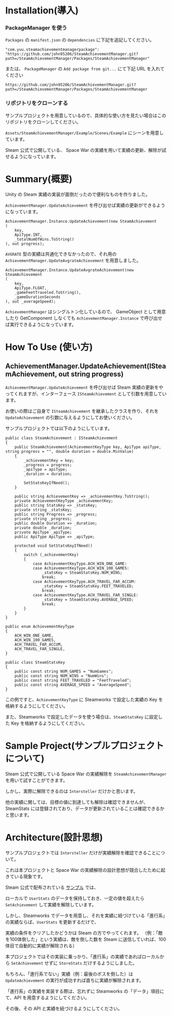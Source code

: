 # Installation(導入)

### PackageManager を使う

`Packages` の `manifest.json` の `dependencies` に下記を追記してください。

`"com.yuu.steamachievementmanagerpackage": "https://github.com/john95206/SteamAchievementManager.git?path=/SteamAchievementManager/Packages/SteamAchievementManager"`

または、 `PackageManager` の `Add package from git...` にて下記 URL を入れてください

`https://github.com/john95206/SteamAchievementManager.git?path=/SteamAchievementManager/Packages/SteamAchievementManager`


### リポジトリをクローンする

サンプルプロジェクトを用意しているので、具体的な使い方を見たい場合はこのリポジトリをクローンしてください。

`Assets/SteamAchievementManager/Example/Scenes/Example` にシーンを用意しています。

Steam 公式で公開している、 Space War の実績を用いて実績の更新、解除が試せるようになっています。

# Summary(概要)

Unity の Steam 実績の実装が面倒だったので便利なものを作りました。

`AchievementManager.UpdateAchievement` を呼び出せば実績の更新ができるようになっています。

```
AchievementManager.Instance.UpdateAchievement(new SteamAchievement
(
    key,
    ApiType.INT,
    _totalNumOfWins.ToString()
), out progress);
```

`AVGRATE` 型の実績は共通化できなかったので、それ用の `AchievementManager.UpdateAvgrateAchievement` を用意しました。

```
AchievementManager.Instance.UpdateAvgrateAchievement(new SteamAchievement
(
    key,
    ApiType.FLOAT,
    _gameFeetTraveled.ToString(),
    _gameDurationSeconds
), out _averageSpeed);
```

`AchievementManager` はシングルトン化しているので、 GameObject として用意したり GetComponent しなくても
`AchievementManager.Instance` で呼び出せば実行できるようになっています。

# How To Use (使い方)

## AchievementManager.UpdateAchievement(ISteamAchievement, out string progress)

`AchievementManager.UpdateAchievement` を呼び出せば Steam 実績の更新をやってくれますが、インターフェース `ISteamAchievement` として引数を用意しています。

お使いの際はご自身で `ISteamAchievement` を継承したクラスを作り、それを `UpdateAchievement` の引数に与えるようにしてお使いください。

サンプルプロジェクトでは以下のようにしています。

```
public class SteamAchievement : ISteamAchievement
{
    public SteamAchievement(AchievementKeyType key, ApiType apiType, string progress = "", double duration = double.MinValue)
    {
        _achievementKey = key;
        _progress = progress;
        _apiType = apiType;
        _duration = duration;

        SetStatsKeyIfNeed();
    }

    public string AchievementKey => _achievementKey.ToString();
    private AchievementKeyType _achievementKey;
    public string StatsKey => _statsKey;
    private string _statsKey;
    public string Progress => _progress;
    private string _progress;
    public double Duration => _duration;
    private double _duration;
    private ApiType _apiType;
    public ApiType ApiType => _apiType;

    protected void SetStatsKeyIfNeed()
    {
        switch (_achievementKey)
        {
            case AchievementKeyType.ACH_WIN_ONE_GAME:
            case AchievementKeyType.ACH_WIN_100_GAMES:
                _statsKey = SteamStatsKey.NUM_WINS;
                break;
            case AchievementKeyType.ACH_TRAVEL_FAR_ACCUM:
                _statsKey = SteamStatsKey.FEET_TRAVELED;
                break;
            case AchievementKeyType.ACH_TRAVEL_FAR_SINGLE:
                _statsKey = SteamStatsKey.AVERAGE_SPEED;
                break;
        }
    }
}
```

```
public enum AchievementKeyType
{
    ACH_WIN_ONE_GAME,
    ACH_WIN_100_GAMES,
    ACH_TRAVEL_FAR_ACCUM,
    ACH_TRAVEL_FAR_SINGLE,
}
```

```
public class SteamStatsKey
{
    public const string NUM_GAMES = "NumGames";
    public const string NUM_WINS = "NumWins";
    public const string FEET_TRAVELED = "FeetTraveled";
    public const string AVERAGE_SPEED = "AverageSpeed";
}
```

この例ですと、`AchievementKeyType` に Steamworks で設定した実績の Key を格納するようにしてください。

また、Steamworks で設定したデータを使う場合は、`SteamStatsKey` に設定した Key を格納するようにしてください。

# Sample Project(サンプルプロジェクトについて)

Steam 公式で公開している Space War の実績解除を `SteamAchievementManager` を用いて試すことができます。

しかし、実際に解除できるのは `Intersteller` だけかと思います。

他の実績に関しては、目標の値に到達しても解除は確認できませんが、SteamStats には登録されており、データが更新されていることは確認できるかと思います。

# Architecture(設計思想)

サンプルプロジェクトでは `Intersteller` だけが実績解除を確認できることについて。

これは本プロジェクトと Space War の実績解除の設計思想が競合したために起きている現象です。

Steam 公式で配布されている [サンプル](https://github.com/rlabrecque/Steamworks.NET-Example) では、

ローカルで `UserStats` のデータを保持しておき、一定の値を超えたら `SetAchievement` して実績を解除しています。

しかし、Steamworks でデータを用意し、それを実績に紐づけている「進行系」の実績ならば、`UserStats` を更新するだけで、

実績の条件をクリアしたかどうかは Steam の方でやってくれます。
（例：「敵を100体倒した」という実績は、敵を倒した数を Steam に送信していれば、100体目で自動的に実績が解除される）


本プロジェクトではその実装に乗っかり、「進行系」の実績であればローカルから `SetAchievement` せずに `StoreStats` だけするようにしました。

もちろん、「進行系でない」実績（例：最後のボスを倒した）は `UpdateAchievement` の実行が成功すれば直ちに実績が解除されます。

「進行系」の実績を実装する際は、忘れずに Steamworks の「データ」項目にて、API を用意するようにしてください。

その後、その API と実績を紐づけるようにしてください。

